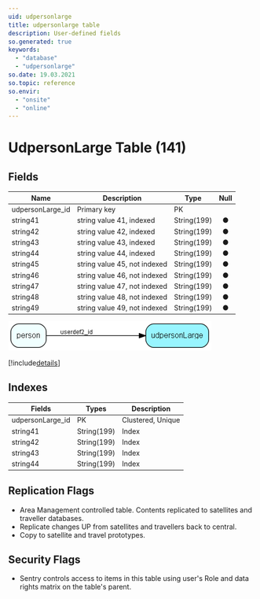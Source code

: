 ```yaml
---
uid: udpersonlarge
title: udpersonlarge table
description: User-defined fields
so.generated: true
keywords:
  - "database"
  - "udpersonlarge"
so.date: 19.03.2021
so.topic: reference
so.envir:
  - "onsite"
  - "online"
---
```


# UdpersonLarge Table (141)

## Fields

| Name | Description | Type | Null |
|------|-------------|------|:----:|
|udpersonLarge\_id|Primary key|PK| |
|string41|string value 41, indexed|String(199)|&#x25CF;|
|string42|string value 42,  indexed|String(199)|&#x25CF;|
|string43|string value 43, indexed|String(199)|&#x25CF;|
|string44|string value 44, indexed|String(199)|&#x25CF;|
|string45|string value 45, not indexed|String(199)|&#x25CF;|
|string46|string value 46, not indexed|String(199)|&#x25CF;|
|string47|string value 47, not indexed|String(199)|&#x25CF;|
|string48|string value 48, not indexed|String(199)|&#x25CF;|
|string49|string value 49, not indexed|String(199)|&#x25CF;|


![udpersonLarge table relationship diagram](media\udpersonLarge.png)

[!include[details](./includes/udpersonLarge.md)]

## Indexes

| Fields | Types | Description |
|--------|-------|-------------|
|udpersonLarge\_id |PK |Clustered, Unique |
|string41 |String(199) |Index |
|string42 |String(199) |Index |
|string43 |String(199) |Index |
|string44 |String(199) |Index |

## Replication Flags

* Area Management controlled table. Contents replicated to satellites and traveller databases.
* Replicate changes UP from satellites and travellers back to central.
* Copy to satellite and travel prototypes.

## Security Flags

* Sentry controls access to items in this table using user's Role and data rights matrix on the table's parent.

